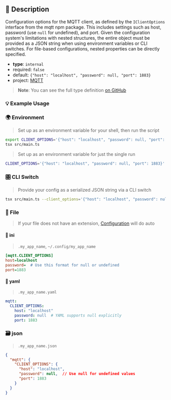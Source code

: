 ## 📜 Description

Configuration options for the MQTT client, as defined by the `IClientOptions` interface from the mqtt npm package. This includes settings such as host, password (use `null` for undefined), and port. Given the configuration system's limitations with nested structures, the entire object must be provided as a JSON string when using environment variables or CLI switches. For file-based configurations, nested properties can be directly specified.

- **type**: `internal`
- required: `false`
- default: `{"host": "localhost", "password": null, "port": 1883}`
- project: [MQTT](/support-libraries/mqtt)

> **Note**:
> You can see the full type definition [on GitHub](https://github.com/mqttjs/MQTT.js/blob/9a18610daf7b350476c1d92347dc24f56882887b/src/lib/client.ts#L111)

### 💡 Example Usage

### 🌍 Environment

> Set up as an environment variable for your shell, then run the script
```bash
export CLIENT_OPTIONS='{"host": "localhost", "password": null, "port": 1883}'
tsx src/main.ts
```
> Set up as an environment variable for just the single run

```bash
CLIENT_OPTIONS='{"host": "localhost", "password": null, "port": 1883}' tsx src/main.ts
```

### 🎛️ CLI Switch

> Provide your config as a serialized JSON string via a CLI switch
```bash
tsx src/main.ts --client_options='{"host": "localhost", "password": null, "port": 1883}'
```

### 📁 File
>  If your file does not have an extension, [Configuration](/core/configuration) will do auto
#### 📘 ini

> `.my_app_name`, `~/.config/my_app_name`

```ini
[mqtt.CLIENT_OPTIONS]
host=localhost
password=  # Use this format for null or undefined
port=1883
```
#### 📄 yaml

> `.my_app_name.yaml`

```yaml
mqtt:
  CLIENT_OPTIONS:
    host: "localhost"
    password: null  # YAML supports null explicitly
    port: 1883
```
### 🗃️ json

> `.my_app_name.json`

```json
{
  "mqtt": {
    "CLIENT_OPTIONS": {
      "host": "localhost",
      "password": null,  // Use null for undefined values
      "port": 1883
    }
  }
}
```
